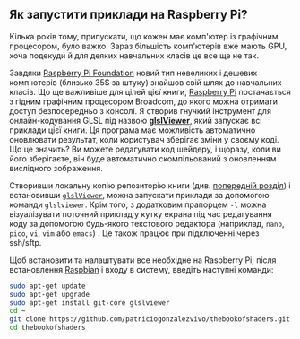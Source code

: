 ## Як запустити приклади на Raspberry Pi?

Кілька років тому, припускати, що кожен має комп'ютер із графічним процесором, було важко. Зараз більшість комп'ютерів вже мають GPU, хоча подекуди й для деяких навчальних класів це все ще не так.

Завдяки [Raspberry Pi Foundation](http://www.raspberrypi.org/) новий тип невеликих і дешевих комп'ютерів (близько 35$ за штуку) знайшов свій шлях до навчальних класів. Що ще важливіше для цілей цієї книги, [Raspberry Pi](http://www.raspberrypi.org/) постачається з гідним графічним процесором Broadcom, до якого можна отримати доступ безпосередньо з консолі. Я створив гнучкий інструмент для онлайн-кодування GLSL під назвою [**glslViewer**](https://github.com/patriciogonzalezvivo/glslViewer), який запускає всі приклади цієї книги. Ця програма має можливість автоматично оновлювати результат, коли користувач зберігає зміни у своєму коді. Що це значить? Ви можете редагувати код шейдеру, і щоразу, коли ви його зберігаєте, він буде автоматично скомпільований з оновленням вислідного зображення.

Створивши локальну копію репозиторію книги (див. [попередній розділ](../00/?lan=ua)) і встановивши [`glslViewer`](https://github.com/patriciogonzalezvivo/glslViewer), можна запускати приклади за допомогою команди `glslviewer`. Крім того, з додатковим прапорцем `-l` можна візуалізувати поточний приклад у кутку екрана під час редагування коду за допомогою будь-якого текстового редактора (наприклад, `nano`, `pico`, `vi`, `vim` або `emacs`) . Це також працює при підключенні через ssh/sftp.

Щоб встановити та налаштувати все необхідне на Raspberry Pi, після встановлення [Raspbian](https://www.raspberrypi.org/downloads/raspbian/) і входу в систему, введіть наступні команди:

```bash
sudo apt-get update
sudo apt-get upgrade
sudo apt-get install git-core glslviewer
cd ~
git clone https://github.com/patriciogonzalezvivo/thebookofshaders.git
cd thebookofshaders
```
